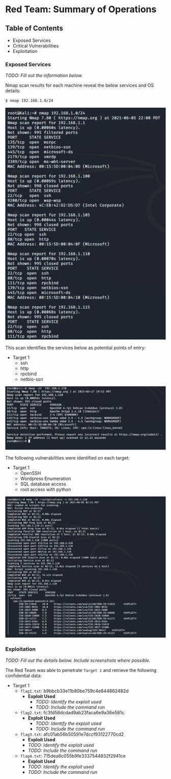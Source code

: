 # Red Team: Summary of Operations

## Table of Contents
- Exposed Services
- Critical Vulnerabilities
- Exploitation

### Exposed Services
_TODO: Fill out the information below._

Nmap scan results for each machine reveal the below services and OS details:

```bash
$ nmap 192.168.1.0/24
```
![](Resources/1.1.png)


This scan identifies the services below as potential points of entry:
- Target 1
  - ssh
  - http
  - rpcbind
  - netbio-ssn

![](Resources/1.2.png)

The following vulnerabilities were identified on each target:
- Target 1
  - OpenSSH
  - Wordpress Enumeration
  - SQL database access
  - root access with python

![](Resources/1.3.png)

### Exploitation
_TODO: Fill out the details below. Include screenshots where possible._

The Red Team was able to penetrate `Target 1` and retrieve the following confidential data:
- Target 1
  - `flag1.txt`: b9bbcb33e11b80be759c4e844862482d
    - **Exploit Used**
      - _TODO: Identify the exploit used_
      - _TODO: Include the command run_
  - `flag2.txt`: fc3fd58dcdad9ab23faca6e9a36e581c
    - **Exploit Used**
      - _TODO: Identify the exploit used_
      - _TODO: Include the command run_
  - `flag3.txt`: afc01ab56b50591e7dccf93122770cd2
      - **Exploit Used**
      - _TODO: Identify the exploit used_
      - _TODO: Include the command run_
  - `flag4.txt`: 715dea6c055b9fe3337544932f2941ce
      - **Exploit Used**
      - _TODO: Identify the exploit used_
      - _TODO: Include the command run_
